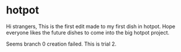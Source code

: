 # hotpot

Hi strangers,
This is the first edit made to my first dish in hotpot.
Hope everyone likes the future dishes to come into the big hotpot project.

Seems branch 0 creation failed. This is trial 2.
